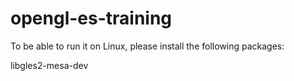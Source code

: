 # opengl-es-training

To be able to run it on Linux, please install the following packages:

libgles2-mesa-dev
